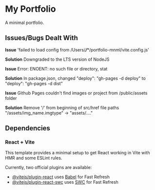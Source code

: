 # My Portfolio

A minimal portfolio.

## Issues/Bugs Dealt With

**Issue** 'failed to load config from /Users/*****/******/portfolio-mnml/vite.config.js'

**Solution** Downgraded to the LTS version of NodeJS

**Issue** Error: ENOENT: no such file or directory, stat

**Solution** In package.json, changed "deploy": "gh-pages -d deploy" to "deploy": "gh-pages -d dist"

**Issue** Github Pages couldn't find images or project from /public/assets folder

**Solution** Remove '/' from beginning of src/href file paths "/assets/img_name.imgtype" -> "assets/...."



## Dependencies

### React + Vite

This template provides a minimal setup to get React working in Vite with HMR and some ESLint rules.

Currently, two official plugins are available:

- [@vitejs/plugin-react](https://github.com/vitejs/vite-plugin-react/blob/main/packages/plugin-react/README.md) uses [Babel](https://babeljs.io/) for Fast Refresh
- [@vitejs/plugin-react-swc](https://github.com/vitejs/vite-plugin-react-swc) uses [SWC](https://swc.rs/) for Fast Refresh
